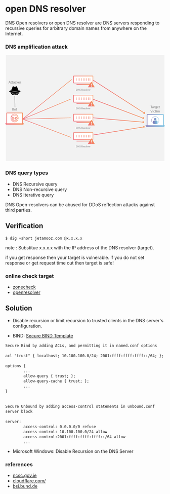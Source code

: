 # open DNS resolver
DNS Open resolvers or open DNS resolver are DNS servers responding to recursive queries for arbitrary domain names from anywhere on the Internet.

### DNS amplification attack
![This is an image](/ddos.png)


### DNS query types
* DNS Recursive query
* DNS Non-recursive query
* DNS Iterative query

DNS Open-resolvers can be abused for DDoS reflection attacks against third parties.


## Verification
```
$ dig +short jetamooz.com @x.x.x.x
```
note : Substitue x.x.x.x with the IP address of the DNS resolver (target).

if you get response then your target is vulnerable.
if you do not set response or get request time out then target is safe!


### online check target
* [zonecheck](https://zonecheck.org/openres.php)
* [openresolver](https://openresolver.com/)


## Solution
* Disable recursion or limit recursion to trusted clients in the DNS server's configuration.

* BIND: [Secure BIND Template](http://www.cymru.com/Documents/secure-bind-template.html)
```
Secure Bind by adding ACLs, and permitting it in named.conf options 

acl "trust" { localhost; 10.100.100.0/24; 2001:ffff:ffff:ffff::/64; };

options {
        ...
        allow-query { trust; };
        allow-query-cache { trust; };
        ...
}


Secure Unbound by adding access-control statements in unbound.conf server block

server:
        access-control: 0.0.0.0/0 refuse
        access-control: 10.100.100.0/24 allow
        access-control:2001:ffff:ffff:ffff::/64 allow
        ...
```
* Microsoft Windows: Disable Recursion on the DNS Server

### references
* [ncsc.gov.ie](https://www.ncsc.gov.ie/emailsfrom/DDoS/DNS/)
* [cloudflare.com/](https://www.cloudflare.com/learning/ddos/dns-amplification-ddos-attack/)
* [bsi.bund.de](https://www.bsi.bund.de/EN/Topics/IT-Crisis-Management/CERT-Bund/CERT-Reports/HOWTOs/DNS-Open-Resolver/DNS-Open-Resolver_node.html)
